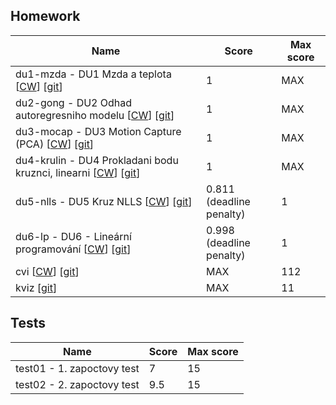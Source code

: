 ## Homework

| Name​                                                                                                                                                                            | Score                       | Max score |
| -------------------------------------------------------------------------------------------------------------------------------------------------------------------------------- | --------------------------- | --------- |
| du1-mzda - DU1 Mzda a teplota [[CW](https://cw.fel.cvut.cz/wiki/courses/b0b33opt/cviceni/hw/lsq1/ "Assignment instruction")] [[git](hw/hw01/)]                                   | 1                           | MAX       |
| du2-gong - DU2 Odhad autoregresniho modelu [[CW](https://cw.fel.cvut.cz/wiki/courses/b0b33opt/cviceni/hw/lsq2/start "Assignment instruction")] [[git](hw/hw02/)]                 | 1                           | MAX       |
| du3-mocap - DU3 Motion Capture (PCA) [[CW](https://cw.fel.cvut.cz/wiki/courses/b0b33opt/cviceni/hw/pca1/ "Assignment instruction")] [[git](hw/hw03/)]                            | 1                           | MAX       |
| du4-krulin - DU4 Prokladani bodu kruznci, linearni [[CW](https://cw.fel.cvut.cz/wiki/courses/b0b33opt/cviceni/hw/kruznice_lin/start "Assignment instruction")] [[git](hw/hw04/)] | 1                           | MAX       |
| du5-nlls - DU5 Kruz NLLS [[CW](https://cw.fel.cvut.cz/wiki/courses/b0b33opt/cviceni/hw/kruznice/start "Assignment instruction")] [[git](hw/hw05/)]                               | 0.811<br>(deadline penalty) | 1         |
| du6-lp - DU6 - Lineární programování [[CW](https://cw.fel.cvut.cz/wiki/courses/b0b33opt/cviceni/hw/lp1/start "Assignment instruction")] [[git](hw/hw06/)]                        | 0.998<br>(deadline penalty) | 1         |
| cvi [[CW](https://cw.fel.cvut.cz/wiki/courses/b0b33opt/cviceni/start)] [[git](cvi/)]                                                                                             | MAX                         | 112       |
| kviz [[git](kvizy/)]                                                                                                                                                             | MAX                         | 11        |

## Tests
| Name​                      | Score | Max score |
| -------------------------- | ----- | --------- |
| test01 - 1. zapoctovy test | 7     | 15        |
| test02 - 2. zapoctovy test | 9.5   | 15        |